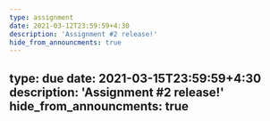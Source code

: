 ```yaml
---
type: assignment
date: 2021-03-12T23:59:59+4:30
description: 'Assignment #2 release!'
hide_from_announcments: true
---
```

type: due
date: 2021-03-15T23:59:59+4:30
description: 'Assignment #2 release!'
hide_from_announcments: true
---
